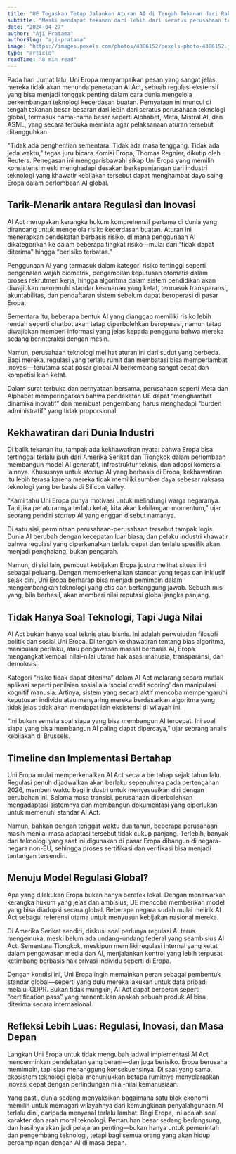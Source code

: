 ```yaml
---
title: "UE Tegaskan Tetap Jalankan Aturan AI di Tengah Tekanan dari Raksasa Teknologi"
subtitle: "Meski mendapat tekanan dari lebih dari seratus perusahaan teknologi global, Uni Eropa memastikan tidak akan menunda implementasi AI Act—undang-undang kecerdasan buatan paling ambisius di dunia yang siap mengubah lanskap teknologi."
date: "2024-04-27"
author: "Aji Pratama"
authorSlug: "aji-pratama"
image: "https://images.pexels.com/photos/4386152/pexels-photo-4386152.jpeg"
type: "article"
readTime: "8 min read"
---
```


Pada hari Jumat lalu, Uni Eropa menyampaikan pesan yang sangat jelas: mereka tidak akan menunda penerapan AI Act, sebuah regulasi ekstensif yang bisa menjadi tonggak penting dalam cara dunia mengelola perkembangan teknologi kecerdasan buatan. Pernyataan ini muncul di tengah tekanan besar-besaran dari lebih dari seratus perusahaan teknologi global, termasuk nama-nama besar seperti Alphabet, Meta, Mistral AI, dan ASML, yang secara terbuka meminta agar pelaksanaan aturan tersebut ditangguhkan.

"Tidak ada penghentian sementara. Tidak ada masa tenggang. Tidak ada jeda waktu," tegas juru bicara Komisi Eropa, Thomas Regnier, dikutip oleh Reuters. Penegasan ini menggarisbawahi sikap Uni Eropa yang memilih konsistensi meski menghadapi desakan berkepanjangan dari industri teknologi yang khawatir kebijakan tersebut dapat menghambat daya saing Eropa dalam perlombaan AI global.

## Tarik-Menarik antara Regulasi dan Inovasi

AI Act merupakan kerangka hukum komprehensif pertama di dunia yang dirancang untuk mengelola risiko kecerdasan buatan. Aturan ini menerapkan pendekatan berbasis risiko, di mana penggunaan AI dikategorikan ke dalam beberapa tingkat risiko—mulai dari “tidak dapat diterima” hingga “berisiko terbatas.”

Penggunaan AI yang termasuk dalam kategori risiko tertinggi seperti pengenalan wajah biometrik, pengambilan keputusan otomatis dalam proses rekrutmen kerja, hingga algoritma dalam sistem pendidikan akan diwajibkan memenuhi standar keamanan yang ketat, termasuk transparansi, akuntabilitas, dan pendaftaran sistem sebelum dapat beroperasi di pasar Eropa.

Sementara itu, beberapa bentuk AI yang dianggap memiliki risiko lebih rendah seperti chatbot akan tetap diperbolehkan beroperasi, namun tetap diwajibkan memberi informasi yang jelas kepada pengguna bahwa mereka sedang berinteraksi dengan mesin.

Namun, perusahaan teknologi melihat aturan ini dari sudut yang berbeda. Bagi mereka, regulasi yang terlalu rumit dan membatasi bisa memperlambat inovasi—terutama saat pasar global AI berkembang sangat cepat dan kompetisi kian ketat.

Dalam surat terbuka dan pernyataan bersama, perusahaan seperti Meta dan Alphabet memperingatkan bahwa pendekatan UE dapat “menghambat dinamika inovatif” dan membuat pengembang harus menghadapi “burden administratif” yang tidak proporsional.

## Kekhawatiran dari Dunia Industri

Di balik tekanan itu, tampak ada kekhawatiran nyata: bahwa Eropa bisa tertinggal terlalu jauh dari Amerika Serikat dan Tiongkok dalam perlombaan membangun model AI generatif, infrastruktur teknis, dan adopsi komersial lainnya. Khususnya untuk *startup* AI yang berbasis di Eropa, kekhawatiran itu lebih terasa karena mereka tidak memiliki sumber daya sebesar raksasa teknologi yang berbasis di Silicon Valley.

“Kami tahu Uni Eropa punya motivasi untuk melindungi warga negaranya. Tapi jika peraturannya terlalu ketat, kita akan kehilangan momentum,” ujar seorang pendiri *startup* AI yang enggan disebut namanya.

Di satu sisi, permintaan perusahaan-perusahaan tersebut tampak logis. Dunia AI berubah dengan kecepatan luar biasa, dan pelaku industri khawatir bahwa regulasi yang diperkenalkan terlalu cepat dan terlalu spesifik akan menjadi penghalang, bukan pengarah.

Namun, di sisi lain, pembuat kebijakan Eropa justru melihat situasi ini sebagai peluang. Dengan memperkenalkan standar yang tegas dan inklusif sejak dini, Uni Eropa berharap bisa menjadi pemimpin dalam mengembangkan teknologi yang etis dan bertanggung jawab. Sebuah misi yang, bila berhasil, akan memberi nilai reputasi global jangka panjang.

## Tidak Hanya Soal Teknologi, Tapi Juga Nilai

AI Act bukan hanya soal teknis atau bisnis. Ini adalah perwujudan filosofi politik dan sosial Uni Eropa. Di tengah kekhawatiran tentang bias algoritma, manipulasi perilaku, atau pengawasan massal berbasis AI, Eropa mengangkat kembali nilai-nilai utama hak asasi manusia, transparansi, dan demokrasi.

Kategori “risiko tidak dapat diterima” dalam AI Act melarang secara mutlak aplikasi seperti penilaian sosial ala ‘social credit scoring’ dan manipulasi kognitif manusia. Artinya, sistem yang secara aktif mencoba mempengaruhi keputusan individu atau menyaring mereka berdasarkan algoritma yang tidak jelas tidak akan mendapat izin eksistensi di wilayah ini.

“Ini bukan semata soal siapa yang bisa membangun AI tercepat. Ini soal siapa yang bisa membangun AI paling dapat dipercaya,” ujar seorang analis kebijakan di Brussels.

## Timeline dan Implementasi Bertahap

Uni Eropa mulai memperkenalkan AI Act secara bertahap sejak tahun lalu. Regulasi penuh dijadwalkan akan berlaku sepenuhnya pada pertengahan 2026, memberi waktu bagi industri untuk menyesuaikan diri dengan perubahan ini. Selama masa transisi, perusahaan diperbolehkan mengadaptasi sistemnya dan membangun dokumentasi yang diperlukan untuk memenuhi standar AI Act.

Namun, bahkan dengan tenggat waktu dua tahun, beberapa perusahaan masih menilai masa adaptasi tersebut tidak cukup panjang. Terlebih, banyak dari teknologi yang saat ini digunakan di pasar Eropa dibangun di negara-negara non-EU, sehingga proses sertifikasi dan verifikasi bisa menjadi tantangan tersendiri.

## Menuju Model Regulasi Global?

Apa yang dilakukan Eropa bukan hanya berefek lokal. Dengan menawarkan kerangka hukum yang jelas dan ambisius, UE mencoba memberikan model yang bisa diadopsi secara global. Beberapa negara sudah mulai melirik AI Act sebagai referensi utama untuk menyusun kebijakan nasional mereka.

Di Amerika Serikat sendiri, diskusi soal perlunya regulasi AI terus mengemuka, meski belum ada undang-undang federal yang seambisius AI Act. Sementara Tiongkok, meskipun memiliki regulasi internal yang ketat dalam pengawasan media dan AI, menjalankan kontrol yang lebih terpusat ketimbang berbasis hak privasi individu seperti di Eropa.

Dengan kondisi ini, Uni Eropa ingin memainkan peran sebagai pembentuk standar global—seperti yang dulu mereka lakukan untuk data pribadi melalui GDPR. Bukan tidak mungkin, AI Act dapat berperan seperti “certification pass” yang menentukan apakah sebuah produk AI bisa diterima secara internasional.

## Refleksi Lebih Luas: Regulasi, Inovasi, dan Masa Depan

Langkah Uni Eropa untuk tidak mengubah jadwal implementasi AI Act mencerminkan pendekatan yang berani—dan juga berisiko. Eropa berusaha memimpin, tapi siap menanggung konsekuensinya. Di saat yang sama, ekosistem teknologi global menunjukkan betapa rumitnya menyelaraskan inovasi cepat dengan perlindungan nilai-nilai kemanusiaan.

Yang pasti, dunia sedang menyaksikan bagaimana satu blok ekonomi memilih untuk memagari wilayahnya dari kemungkinan penyalahgunaan AI terlalu dini, daripada menyesal terlalu lambat. Bagi Eropa, ini adalah soal karakter dan arah moral teknologi. Pertaruhan besar sedang berlangsung, dan hasilnya akan jadi pelajaran penting—bukan hanya untuk pemerintah dan pengembang teknologi, tetapi bagi semua orang yang akan hidup berdampingan dengan AI di masa depan.